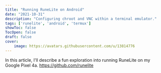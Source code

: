 ```yaml
---
title: "Running RuneLite on Android"
date: "2021-10-31"
description: "Configuring chroot and VNC within a terminal emulator."
tags: ['runelite', 'android', 'termux']
showToc: false
TocOpen: false
draft: false
cover:
    image: https://avatars.githubusercontent.com/u/13814776
---
```


In this article, I'll describe a fun exploration into running RuneLite on my Google Pixel 4a.
https://github.com/runelite


